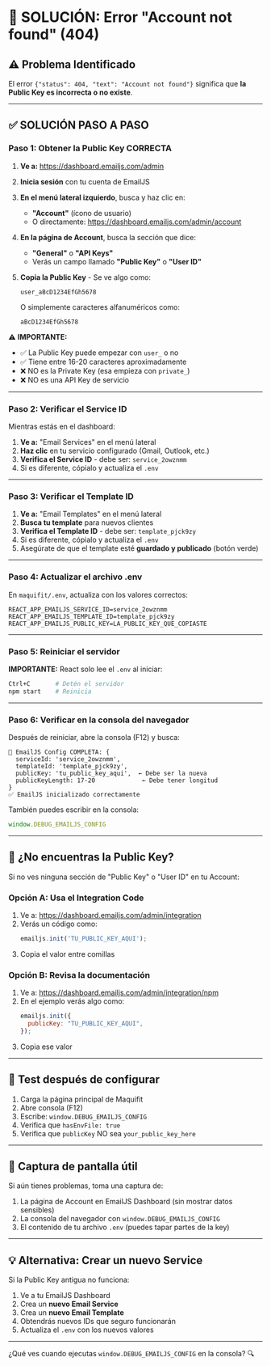 # 🚨 SOLUCIÓN: Error "Account not found" (404)

## ⚠️ Problema Identificado

El error `{"status": 404, "text": "Account not found"}` significa que **la Public Key es incorrecta o no existe**.

---

## ✅ SOLUCIÓN PASO A PASO

### Paso 1: Obtener la Public Key CORRECTA

1. **Ve a:** https://dashboard.emailjs.com/admin

2. **Inicia sesión** con tu cuenta de EmailJS

3. **En el menú lateral izquierdo**, busca y haz clic en:
   - **"Account"** (ícono de usuario)
   - O directamente: https://dashboard.emailjs.com/admin/account

4. **En la página de Account**, busca la sección que dice:
   - **"General"** o **"API Keys"**
   - Verás un campo llamado **"Public Key"** o **"User ID"**

5. **Copia la Public Key** - Se ve algo como:
   ```
   user_aBcD1234EfGh5678
   ```
   O simplemente caracteres alfanuméricos como:
   ```
   aBcD1234EfGh5678
   ```

⚠️ **IMPORTANTE:**
- ✅ La Public Key puede empezar con `user_` o no
- ✅ Tiene entre 16-20 caracteres aproximadamente
- ❌ NO es la Private Key (esa empieza con `private_`)
- ❌ NO es una API Key de servicio

---

### Paso 2: Verificar el Service ID

Mientras estás en el dashboard:

1. **Ve a:** "Email Services" en el menú lateral
2. **Haz clic** en tu servicio configurado (Gmail, Outlook, etc.)
3. **Verifica el Service ID** - debe ser: `service_2owznmm`
4. Si es diferente, cópialo y actualiza el `.env`

---

### Paso 3: Verificar el Template ID

1. **Ve a:** "Email Templates" en el menú lateral
2. **Busca tu template** para nuevos clientes
3. **Verifica el Template ID** - debe ser: `template_pjck9zy`
4. Si es diferente, cópialo y actualiza el `.env`
5. Asegúrate de que el template esté **guardado y publicado** (botón verde)

---

### Paso 4: Actualizar el archivo .env

En `maquifit/.env`, actualiza con los valores correctos:

```env
REACT_APP_EMAILJS_SERVICE_ID=service_2owznmm
REACT_APP_EMAILJS_TEMPLATE_ID=template_pjck9zy
REACT_APP_EMAILJS_PUBLIC_KEY=LA_PUBLIC_KEY_QUE_COPIASTE
```

---

### Paso 5: Reiniciar el servidor

**IMPORTANTE:** React solo lee el `.env` al iniciar:

```bash
Ctrl+C       # Detén el servidor
npm start    # Reinicia
```

---

### Paso 6: Verificar en la consola del navegador

Después de reiniciar, abre la consola (F12) y busca:

```
🔧 EmailJS Config COMPLETA: {
  serviceId: 'service_2owznmm',
  templateId: 'template_pjck9zy',
  publicKey: 'tu_public_key_aqui',  ← Debe ser la nueva
  publicKeyLength: 17-20             ← Debe tener longitud
}
✅ EmailJS inicializado correctamente
```

También puedes escribir en la consola:
```javascript
window.DEBUG_EMAILJS_CONFIG
```

---

## 🎯 ¿No encuentras la Public Key?

Si no ves ninguna sección de "Public Key" o "User ID" en tu Account:

### Opción A: Usa el Integration Code
1. Ve a: https://dashboard.emailjs.com/admin/integration
2. Verás un código como:
   ```javascript
   emailjs.init('TU_PUBLIC_KEY_AQUI');
   ```
3. Copia el valor entre comillas

### Opción B: Revisa la documentación
1. Ve a: https://dashboard.emailjs.com/admin/integration/npm
2. En el ejemplo verás algo como:
   ```javascript
   emailjs.init({
     publicKey: "TU_PUBLIC_KEY_AQUI",
   });
   ```
3. Copia ese valor

---

## 🧪 Test después de configurar

1. Carga la página principal de Maquifit
2. Abre consola (F12)
3. Escribe: `window.DEBUG_EMAILJS_CONFIG`
4. Verifica que `hasEnvFile: true`
5. Verifica que `publicKey` NO sea `your_public_key_here`

---

## 📸 Captura de pantalla útil

Si aún tienes problemas, toma una captura de:
1. La página de Account en EmailJS Dashboard (sin mostrar datos sensibles)
2. La consola del navegador con `window.DEBUG_EMAILJS_CONFIG`
3. El contenido de tu archivo `.env` (puedes tapar partes de la key)

---

## 💡 Alternativa: Crear un nuevo Service

Si la Public Key antigua no funciona:

1. Ve a tu EmailJS Dashboard
2. Crea un **nuevo Email Service**
3. Crea un **nuevo Email Template**
4. Obtendrás nuevos IDs que seguro funcionarán
5. Actualiza el `.env` con los nuevos valores

---

¿Qué ves cuando ejecutas `window.DEBUG_EMAILJS_CONFIG` en la consola? 🔍



